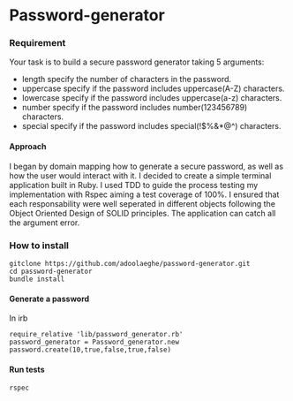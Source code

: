 # Password-generator
### Requirement
Your task is to build a secure password generator taking 5 arguments: 
* length specify the number of characters in the password.
* uppercase specify if the password includes uppercase(A-Z) characters. 
* lowercase specify if the password includes uppercase(a-z) characters. 
* number specify if the password includes number(123456789) characters. 
* special specify if the password includes special(!$%&*@^) characters. 

#### Approach
I began by domain mapping how to generate a secure password, as well as how the user would interact with it. I decided to create a simple terminal application built in Ruby. I used TDD to guide the process testing my implementation with Rspec aiming a test coverage of 100%. I ensured that each responsability were well seperated in different objects following the Object Oriented Design of SOLID principles. The application can catch all the argument error. 

### How to install
```
gitclone https://github.com/adoolaeghe/password-generator.git
cd password-generator
bundle install
 ```
#### Generate a password
In irb
```
require_relative 'lib/password_generator.rb'
password_generator = Password_generator.new
password.create(10,true,false,true,false)
```
#### Run tests
```
rspec
```
 
